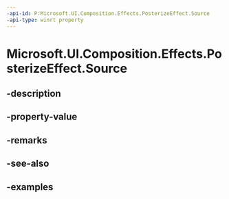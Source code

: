 ```yaml
---
-api-id: P:Microsoft.UI.Composition.Effects.PosterizeEffect.Source
-api-type: winrt property
---
```


<!-- Property syntax.
public IGraphicsEffectSource Source { get;  set; }
-->

# Microsoft.UI.Composition.Effects.PosterizeEffect.Source

## -description

## -property-value

## -remarks

## -see-also

## -examples

